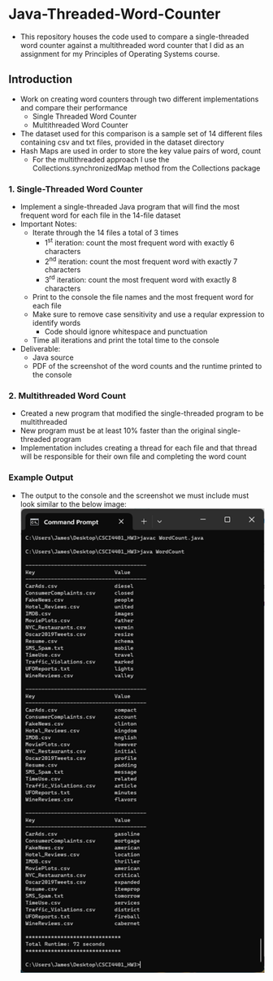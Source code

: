 # Java-Threaded-Word-Counter
- This repository houses the code used to compare a single-threaded word counter against a multithreaded word counter that I did as an assignment for my Principles of Operating Systems course.

## **Introduction**
- Work on creating word counters through two different implementations and compare their performance
    - Single Threaded Word Counter
    - Multithreaded Word Counter
- The dataset used for this comparison is a sample set of 14 different files containing csv and txt files, provided in the dataset directory
- Hash Maps are used in order to store the key value pairs of word, count
    - For the multithreaded approach I use the Collections.synchronizedMap method from the Collections package

### **1. Single-Threaded Word Counter**
- Implement a single-threaded Java program that will find the most frequent word for each file in the 14-file dataset
- Important Notes:
    - Iterate through the 14 files a total of 3 times
        - 1<sup>st</sup> iteration: count the most frequent word with exactly 6 characters
        - 2<sup>nd</sup> iteration: count the most frequent word with exactly 7 characters
        - 3<sup>rd</sup> iteration: count the most frequent word with exactly 8 characters
    - Print to the console the file names and the most frequent word for each file
    - Make sure to remove case sensitivity and use a reqular expression to identify words
        - Code should ignore whitespace and punctuation
    - Time all iterations and print the total time to the console
- Deliverable:
    - Java source 
    - PDF of the screenshot of the word counts and the runtime printed to the console

### **2. Multithreaded Word Count**
- Created a new program that modified the single-threaded program to be multithreaded
- New program must be at least 10% faster than the original single-threaded program
- Implementation includes creating a thread for each file and that thread will be responsible for their own file and completing the word count

### **Example Output**
- The output to the console and the screenshot we must include must look similar to the below image:
![Example Output from Console](./assets/example_output.png)
